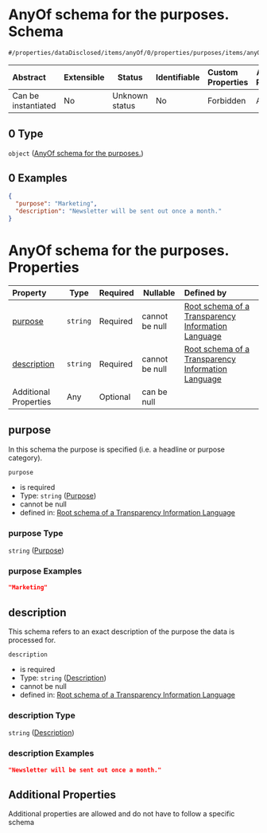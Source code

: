 # AnyOf schema for the purposes. Schema

```txt
#/properties/dataDisclosed/items/anyOf/0/properties/purposes/items/anyOf/0#/properties/dataDisclosed/items/anyOf/0/properties/purposes/items/anyOf/0
```




| Abstract            | Extensible | Status         | Identifiable | Custom Properties | Additional Properties | Access Restrictions | Defined In                                                           |
| :------------------ | ---------- | -------------- | ------------ | :---------------- | --------------------- | ------------------- | -------------------------------------------------------------------- |
| Can be instantiated | No         | Unknown status | No           | Forbidden         | Allowed               | none                | [tilt-schema.json\*](../out/tilt-schema.json "open original schema") |

## 0 Type

`object` ([AnyOf schema for the purposes.](tilt-schema-properties-datadisclosed-items-anyof-anyof-schema-properties-purposes-items-anyof-anyof-schema-for-the-purposes.md))

## 0 Examples

```json
{
  "purpose": "Marketing",
  "description": "Newsletter will be sent out once a month."
}
```

# AnyOf schema for the purposes. Properties

| Property                    | Type     | Required | Nullable       | Defined by                                                                                                                                                                                                                                                                                                                                                                                                        |
| :-------------------------- | -------- | -------- | -------------- | :---------------------------------------------------------------------------------------------------------------------------------------------------------------------------------------------------------------------------------------------------------------------------------------------------------------------------------------------------------------------------------------------------------------- |
| [purpose](#purpose)         | `string` | Required | cannot be null | [Root schema of a Transparency Information Language](tilt-schema-properties-datadisclosed-items-anyof-anyof-schema-properties-purposes-items-anyof-anyof-schema-for-the-purposes-properties-purpose.md "\#/properties/dataDisclosed/items/anyOf/0/properties/purposes/items/anyOf/0/properties/purpose#/properties/dataDisclosed/items/anyOf/0/properties/purposes/items/anyOf/0/properties/purpose")             |
| [description](#description) | `string` | Required | cannot be null | [Root schema of a Transparency Information Language](tilt-schema-properties-datadisclosed-items-anyof-anyof-schema-properties-purposes-items-anyof-anyof-schema-for-the-purposes-properties-description.md "\#/properties/dataDisclosed/items/anyOf/0/properties/purposes/items/anyOf/0/properties/description#/properties/dataDisclosed/items/anyOf/0/properties/purposes/items/anyOf/0/properties/description") |
| Additional Properties       | Any      | Optional | can be null    |                                                                                                                                                                                                                                                                                                                                                                                                                   |

## purpose

In this schema the purpose is specified (i.e. a headline or purpose category).


`purpose`

-   is required
-   Type: `string` ([Purpose](tilt-schema-properties-datadisclosed-items-anyof-anyof-schema-properties-purposes-items-anyof-anyof-schema-for-the-purposes-properties-purpose.md))
-   cannot be null
-   defined in: [Root schema of a Transparency Information Language](tilt-schema-properties-datadisclosed-items-anyof-anyof-schema-properties-purposes-items-anyof-anyof-schema-for-the-purposes-properties-purpose.md "\#/properties/dataDisclosed/items/anyOf/0/properties/purposes/items/anyOf/0/properties/purpose#/properties/dataDisclosed/items/anyOf/0/properties/purposes/items/anyOf/0/properties/purpose")

### purpose Type

`string` ([Purpose](tilt-schema-properties-datadisclosed-items-anyof-anyof-schema-properties-purposes-items-anyof-anyof-schema-for-the-purposes-properties-purpose.md))

### purpose Examples

```json
"Marketing"
```

## description

This schema refers to an exact description of the purpose the data is processed for.


`description`

-   is required
-   Type: `string` ([Description](tilt-schema-properties-datadisclosed-items-anyof-anyof-schema-properties-purposes-items-anyof-anyof-schema-for-the-purposes-properties-description.md))
-   cannot be null
-   defined in: [Root schema of a Transparency Information Language](tilt-schema-properties-datadisclosed-items-anyof-anyof-schema-properties-purposes-items-anyof-anyof-schema-for-the-purposes-properties-description.md "\#/properties/dataDisclosed/items/anyOf/0/properties/purposes/items/anyOf/0/properties/description#/properties/dataDisclosed/items/anyOf/0/properties/purposes/items/anyOf/0/properties/description")

### description Type

`string` ([Description](tilt-schema-properties-datadisclosed-items-anyof-anyof-schema-properties-purposes-items-anyof-anyof-schema-for-the-purposes-properties-description.md))

### description Examples

```json
"Newsletter will be sent out once a month."
```

## Additional Properties

Additional properties are allowed and do not have to follow a specific schema
